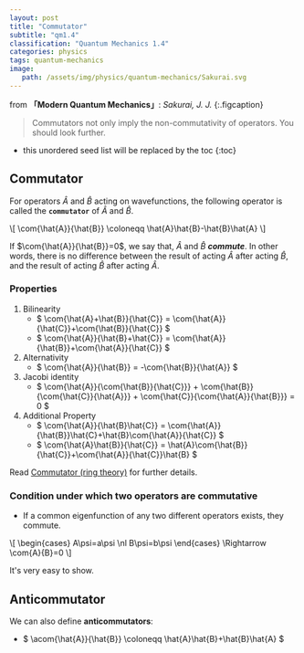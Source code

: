 ```yaml
---
layout: post
title: "Commutator"
subtitle: "qm1.4"
classification: "Quantum Mechanics 1.4"
categories: physics
tags: quantum-mechanics
image:
   path: /assets/img/physics/quantum-mechanics/Sakurai.svg
---
```


from **「Modern Quantum Mechanics」**: _Sakurai, J. J._
{:.figcaption}

> Commutators not only imply the non-commutativity of operators. You should look further.

<!--more-->
* this unordered seed list will be replaced by the toc
{:toc}

## Commutator

For operators $\hat{A}$ and $\hat{B}$ acting on wavefunctions,
the following operator is called the **`commutator`** of $\hat{A}$ and $\hat{B}$.

\\[
\com{\hat{A}}{\hat{B}} \coloneqq \hat{A}\hat{B}-\hat{B}\hat{A}
\\]

If $\com{\hat{A}}{\hat{B}}=0$, we say that, $\hat{A}$ and $\hat{B}$ ***commute***.
In other words, there is no difference between the result of acting $\hat{A}$ after acting $\hat{B}$,
and the result of acting $\hat{B}$ after acting $\hat{A}$.

### Properties
1. Bilinearity
   * $ \com{\hat{A}+\hat{B}}{\hat{C}} = \com{\hat{A}}{\hat{C}}+\com{\hat{B}}{\hat{C}} $
   * $ \com{\hat{A}}{\hat{B}+\hat{C}} = \com{\hat{A}}{\hat{B}}+\com{\hat{A}}{\hat{C}} $
2. Alternativity
   * $ \com{\hat{A}}{\hat{B}} = -\com{\hat{B}}{\hat{A}} $
3. Jacobi identity
   * $ \com{\hat{A}}{\com{\hat{B}}{\hat{C}}} + \com{\hat{B}}{\com{\hat{C}}{\hat{A}}} + 
\com{\hat{C}}{\com{\hat{A}}{\hat{B}}} = 0 $
4. Additional Property
   * $ \com{\hat{A}}{\hat{B}\hat{C}} = \com{\hat{A}}{\hat{B}}\hat{C}+\hat{B}\com{\hat{A}}{\hat{C}} $
   * $ \com{\hat{A}\hat{B}}{\hat{C}} = \hat{A}\com{\hat{B}}{\hat{C}}+\com{\hat{A}}{\hat{C}}\hat{B} $

Read [Commutator (ring theory)](https://en.wikipedia.org/wiki/Commutator) for further details.


### Condition under which two operators are commutative

* If a common eigenfunction of any two different operators exists, they commute.

\\[ \begin{cases}
A\psi=a\psi \nl
B\psi=b\psi
\end{cases} \Rightarrow \com{A}{B}=0
\\]

It's very easy to show.

## Anticommutator

We can also define **anticommutators**:

* $ \acom{\hat{A}}{\hat{B}} \coloneqq \hat{A}\hat{B}+\hat{B}\hat{A} $
